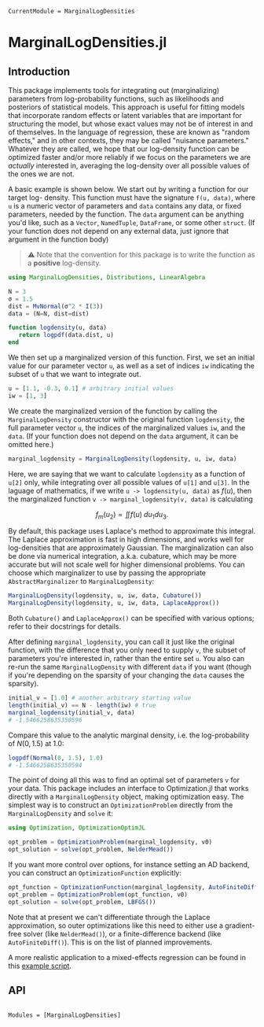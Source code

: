 ```@meta
CurrentModule = MarginalLogDensities
```

# MarginalLogDensities.jl
## Introduction

This package implements tools for integrating out (marginalizing) parameters
from log-probability functions, such as likelihoods and posteriors of statistical
models. This approach is useful for fitting models that incorporate random effects or 
latent variables that are important for structuring the model, but whose exact 
values may not be of interest in and of themselves. In the language of regression, 
these are known as "random effects," and in other contexts, they may be called "nuisance
parameters." Whatever they are called, we hope that our log-density function can be
optimized faster and/or more reliably if we focus on the parameters we
are *actually* interested in, averaging the log-density over all possible values of 
the ones we are not.

A basic example is shown below. We start out by writing a function for our target log-
density. This function must have the signature `f(u, data)`, where `u` is a numeric vector
of parameters and `data` contains any data, or fixed parameters, needed by the function. 
The `data` argument can be anything you'd like, such as a `Vector`, `NamedTuple`,
`DataFrame`, or some other `struct`. (If your function does not depend on any external data,
just ignore that argument in the function body)

> ⚠️ Note that the convention for this package is to write the function as a **positive** log-density.


```julia
using MarginalLogDensities, Distributions, LinearAlgebra

N = 3
σ = 1.5
dist = MvNormal(σ^2 * I(3))
data = (N=N, dist=dist)

function logdensity(u, data)
   return logpdf(data.dist, u) 
end
```

We then set up a marginalized version of this function. First, we set an initial
value for our parameter vector `u`, as well as a set of indices `iw` indicating
the subset of `u` that we want to integrate out. 

```julia
u = [1.1, -0.3, 0.1] # arbitrary initial values
iw = [1, 3]
```

We create the marginalized version of the function by calling the `MarginalLogDensity`
constructor with the original function `logdensity`, the full parameter vector `u`, the
indices of the marginalized values `iw`, and the `data`. (If your function does not depend on
the `data` argument, it can be omitted here.)

```julia
marginal_logdensity = MarginalLogDensity(logdensity, u, iw, data)
```

Here, we are saying that we want to calculate `logdensity` as a function of `u[2]` only, 
while integrating over all possible values of `u[1]` and `u[3]`. In the laguage of 
mathematics, if we write `u -> logdensity(u, data)` as $f(u)$, then the marginalized 
function `v -> marginal_logdensity(v, data)` is calculating

```math
f_m(u_2) = \iint f(u) \; du_1 du_3.
```

By default, this package uses Laplace's method to approximate this integral. The Laplace approximation
is fast in high dimensions, and works well for log-densities that are approximately Gaussian. The
marginalization can also be done via numerical integration, a.k.a. cubature, which may be more accurate
but will not scale well for higher dimensional problems. You can choose which marginalizer to use by passing the
appropriate `AbstractMarginalizer` to `MarginalLogDensity`:

```julia
MarginalLogDensity(logdensity, u, iw, data, Cubature())
MarginalLogDensity(logdensity, u, iw, data, LaplaceApprox())
```

Both `Cubature()` and `LaplaceApprox()` can be specified with various options; refer to their 
docstrings for details.

After defining `marginal_logdensity`, you can call it just like the original function,
with the difference that you only need to supply `v`, the subset of parameters you're 
interested in, rather than the entire set `u`. You also can re-run the same 
`MarginalLogDensity` with different `data` if you want (though if you're depending on 
the sparsity of your changing the `data`
causes the sparsity).

```julia
initial_v = [1.0] # another arbitrary starting value
length(initial_v) == N - length(iw) # true
marginal_logdensity(initial_v, data)
# -1.5466258635350596
```
Compare this value to the analytic marginal density, i.e. the log-probability of
$N(0, 1.5)$ at 1.0:
```julia
logpdf(Normal(0, 1.5), 1.0)
# -1.5466258635350594
```

The point of doing all this was to find an optimal set of parameters `v` for
your data. This package includes an interface to Optimization.jl that 
works directly with a `MarginalLogDensity` object, making  optimization easy. The simplest
way is to construct an `OptimizationProblem` directly from the `MarginalLogDensity` and
`solve` it:

```julia
using Optimization, OptimizationOptimJL

opt_problem = OptimizationProblem(marginal_logdensity, v0)
opt_solution = solve(opt_problem, NelderMead())
```

If you want more control over options, for instance setting an AD backend, you can
construct an `OptimizationFunction` explicitly:

```julia
opt_function = OptimizationFunction(marginal_logdensity, AutoFiniteDiff())
opt_problem = OptimizationProblem(opt_function, v0)
opt_solution = solve(opt_problem, LBFGS())
```

Note that at present we can't differentiate through the Laplace approximation, so outer 
optimizations like this need to either use a gradient-free solver (like `NelderMead()`),
or a finite-difference backend (like `AutoFiniteDiff()`). This is on the list of planned
improvements.

A more realistic application to a mixed-effects regression can be found in this
[example script](https://github.com/ElOceanografo/MarginalLogDensities.jl/blob/master/examples/example.jl).

## API

```@index
```

```@autodocs
Modules = [MarginalLogDensities]
```